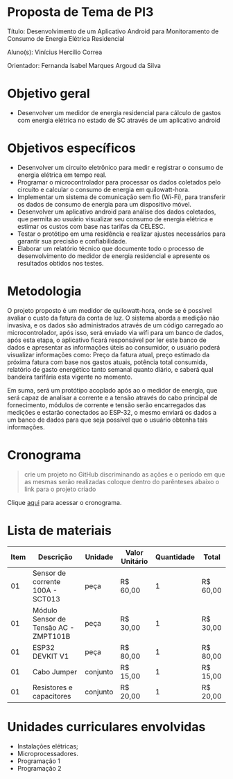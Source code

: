 # Proposta de Tema de PI3
Título: Desenvolvimento de um Aplicativo Android para Monitoramento de Consumo de Energia Elétrica Residencial

Aluno(s): Vinícius Hercilio Correa

Orientador: Fernanda Isabel Marques Argoud da Silva

# Objetivo geral
* Desenvolver um medidor de energia residencial para cálculo de gastos com energia elétrica no estado de SC através de um aplicativo android


# Objetivos específicos

* Desenvolver um circuito eletrônico para medir e registrar o consumo de energia elétrica em tempo real.
* Programar o microcontrolador para processar os dados coletados pelo circuito e calcular o consumo de energia em quilowatt-hora.
* Implementar um sistema de comunicação sem fio (Wi-Fi), para transferir os dados de consumo de energia para um dispositivo móvel.
* Desenvolver um aplicativo android para análise dos dados coletados, que permita ao usuário visualizar seu consumo de energia elétrica e estimar os 
  custos com base nas tarifas da CELESC.
* Testar o protótipo em uma residência e realizar ajustes necessários para garantir sua precisão e confiabilidade.
* Elaborar um relatório técnico que documente todo o processo de desenvolvimento do medidor de energia residencial e apresente os resultados obtidos nos 
  testes.

# Metodologia
   O projeto proposto é um medidor de quilowatt-hora, onde se é possível avaliar o custo da fatura da conta de luz. O sistema aborda a medição não invasiva, e os dados são administrados através de um código carregado ao microcontrolador, após isso, será enviado via wifi para um banco de dados, após esta etapa, o aplicativo ficará responsável por ler este banco de dados e apresentar as informações úteis ao consumidor, o usuário poderá visualizar informações como: Preço da fatura atual, preço estimado da próxima fatura com base nos gastos atuais, potência total consumida, relatório de gasto energético tanto semanal quanto diário, e saberá qual bandeira tarifária esta vigente no momento.

   Em suma, será um protótipo acoplado após ao o medidor de energia, que será capaz de analisar a corrente e a tensão através do cabo principal de fornecimento,  módulos de corrente e tensão serão encarregados das medições e estarão conectados ao ESP-32, o mesmo enviará os dados a um banco de dados para que seja possível que o usuário obtenha tais informações.

# Cronograma
> crie um projeto no GitHub discriminando as ações e o período em que as mesmas serão realizadas
> coloque dentro do parênteses abaixo o link para o projeto criado

Clique [aqui]() para acessar o cronograma.

# Lista de materiais

| Item | Descrição | Unidade | Valor Unitário | Quantidade | Total |
| ---- | ------------- | --- | ------------- | ------------- | ------------- |
|  01  | Sensor de corrente 100A - SCT013      | peça      | R$ 60,00 | 1 | R$ 60,00  |
|  01  | Módulo Sensor de Tensão AC - ZMPT101B | peça      | R$ 30,00 | 1 | R$ 30,00  |
|  01  | ESP32 DEVKIT V1                       | peça      | R$ 80,00 | 1 | R$ 80,00  |
|  01  | Cabo Jumper                           | conjunto  | R$ 15,00 | 1 | R$ 15,00  | 
|  01  | Resistores e capacitores              | conjunto  | R$ 20,00 | 1 | R$ 20,00  |


# Unidades curriculares envolvidas
* Instalações elétricas;
* Microprocessadores.
* Programação 1
* Programação 2
